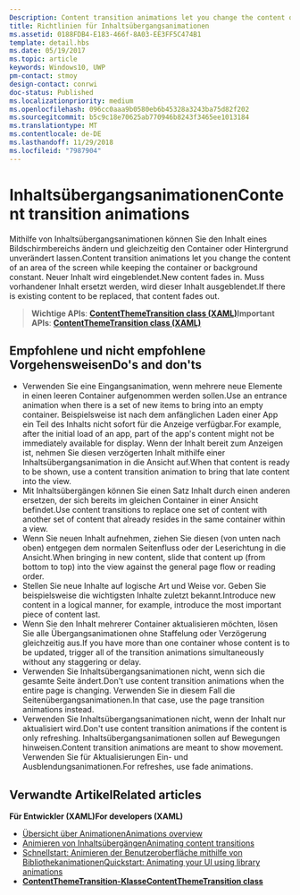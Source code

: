 ```yaml
---
Description: Content transition animations let you change the content of an area of the screen while keeping the container or background constant. New content fades in. If there is existing content to be replaced, that content fades out.
title: Richtlinien für Inhaltsübergangsanimationen
ms.assetid: 0188FDB4-E183-466f-8A03-EE3FF5C474B1
template: detail.hbs
ms.date: 05/19/2017
ms.topic: article
keywords: Windows10, UWP
pm-contact: stmoy
design-contact: conrwi
doc-status: Published
ms.localizationpriority: medium
ms.openlocfilehash: 096cc0aaa9b0580eb6b45328a3243ba75d82f202
ms.sourcegitcommit: b5c9c18e70625ab770946b8243f3465ee1013184
ms.translationtype: MT
ms.contentlocale: de-DE
ms.lasthandoff: 11/29/2018
ms.locfileid: "7987904"
---
```

# <a name="content-transition-animations"></a><span data-ttu-id="18213-103">Inhaltsübergangsanimationen</span><span class="sxs-lookup"><span data-stu-id="18213-103">Content transition animations</span></span>



<span data-ttu-id="18213-104">Mithilfe von Inhaltsübergangsanimationen können Sie den Inhalt eines Bildschirmbereichs ändern und gleichzeitig den Container oder Hintergrund unverändert lassen.</span><span class="sxs-lookup"><span data-stu-id="18213-104">Content transition animations let you change the content of an area of the screen while keeping the container or background constant.</span></span> <span data-ttu-id="18213-105">Neuer Inhalt wird eingeblendet.</span><span class="sxs-lookup"><span data-stu-id="18213-105">New content fades in.</span></span> <span data-ttu-id="18213-106">Muss vorhandener Inhalt ersetzt werden, wird dieser Inhalt ausgeblendet.</span><span class="sxs-lookup"><span data-stu-id="18213-106">If there is existing content to be replaced, that content fades out.</span></span>

> <span data-ttu-id="18213-107">**Wichtige APIs**: [**ContentThemeTransition class (XAML)**](https://msdn.microsoft.com/library/windows/apps/br243104)</span><span class="sxs-lookup"><span data-stu-id="18213-107">**Important APIs**: [**ContentThemeTransition class (XAML)**](https://msdn.microsoft.com/library/windows/apps/br243104)</span></span>

## <a name="dos-and-donts"></a><span data-ttu-id="18213-108">Empfohlene und nicht empfohlene Vorgehensweisen</span><span class="sxs-lookup"><span data-stu-id="18213-108">Do's and don'ts</span></span>


-   <span data-ttu-id="18213-109">Verwenden Sie eine Eingangsanimation, wenn mehrere neue Elemente in einen leeren Container aufgenommen werden sollen.</span><span class="sxs-lookup"><span data-stu-id="18213-109">Use an entrance animation when there is a set of new items to bring into an empty container.</span></span> <span data-ttu-id="18213-110">Beispielsweise ist nach dem anfänglichen Laden einer App ein Teil des Inhalts nicht sofort für die Anzeige verfügbar.</span><span class="sxs-lookup"><span data-stu-id="18213-110">For example, after the initial load of an app, part of the app's content might not be immediately available for display.</span></span> <span data-ttu-id="18213-111">Wenn der Inhalt bereit zum Anzeigen ist, nehmen Sie diesen verzögerten Inhalt mithilfe einer Inhaltsübergangsanimation in die Ansicht auf.</span><span class="sxs-lookup"><span data-stu-id="18213-111">When that content is ready to be shown, use a content transition animation to bring that late content into the view.</span></span>
-   <span data-ttu-id="18213-112">Mit Inhaltsübergängen können Sie einen Satz Inhalt durch einen anderen ersetzen, der sich bereits im gleichen Container in einer Ansicht befindet.</span><span class="sxs-lookup"><span data-stu-id="18213-112">Use content transitions to replace one set of content with another set of content that already resides in the same container within a view.</span></span>
-   <span data-ttu-id="18213-113">Wenn Sie neuen Inhalt aufnehmen, ziehen Sie diesen (von unten nach oben) entgegen dem normalen Seitenfluss oder der Leserichtung in die Ansicht.</span><span class="sxs-lookup"><span data-stu-id="18213-113">When bringing in new content, slide that content up (from bottom to top) into the view against the general page flow or reading order.</span></span>
-   <span data-ttu-id="18213-114">Stellen Sie neue Inhalte auf logische Art und Weise vor. Geben Sie beispielsweise die wichtigsten Inhalte zuletzt bekannt.</span><span class="sxs-lookup"><span data-stu-id="18213-114">Introduce new content in a logical manner, for example, introduce the most important piece of content last.</span></span>
-   <span data-ttu-id="18213-115">Wenn Sie den Inhalt mehrerer Container aktualisieren möchten, lösen Sie alle Übergangsanimationen ohne Staffelung oder Verzögerung gleichzeitig aus.</span><span class="sxs-lookup"><span data-stu-id="18213-115">If you have more than one container whose content is to be updated, trigger all of the transition animations simultaneously without any staggering or delay.</span></span>
-   <span data-ttu-id="18213-116">Verwenden Sie Inhaltsübergangsanimationen nicht, wenn sich die gesamte Seite ändert.</span><span class="sxs-lookup"><span data-stu-id="18213-116">Don't use content transition animations when the entire page is changing.</span></span> <span data-ttu-id="18213-117">Verwenden Sie in diesem Fall die Seitenübergangsanimationen.</span><span class="sxs-lookup"><span data-stu-id="18213-117">In that case, use the page transition animations instead.</span></span>
-   <span data-ttu-id="18213-118">Verwenden Sie Inhaltsübergangsanimationen nicht, wenn der Inhalt nur aktualisiert wird.</span><span class="sxs-lookup"><span data-stu-id="18213-118">Don't use content transition animations if the content is only refreshing.</span></span> <span data-ttu-id="18213-119">Inhaltsübergangsanimationen sollen auf Bewegungen hinweisen.</span><span class="sxs-lookup"><span data-stu-id="18213-119">Content transition animations are meant to show movement.</span></span> <span data-ttu-id="18213-120">Verwenden Sie für Aktualisierungen Ein- und Ausblendungsanimationen.</span><span class="sxs-lookup"><span data-stu-id="18213-120">For refreshes, use fade animations.</span></span>



## <a name="related-articles"></a><span data-ttu-id="18213-121">Verwandte Artikel</span><span class="sxs-lookup"><span data-stu-id="18213-121">Related articles</span></span>

**<span data-ttu-id="18213-122">Für Entwickler (XAML)</span><span class="sxs-lookup"><span data-stu-id="18213-122">For developers (XAML)</span></span>**
* [<span data-ttu-id="18213-123">Übersicht über Animationen</span><span class="sxs-lookup"><span data-stu-id="18213-123">Animations overview</span></span>](https://msdn.microsoft.com/library/windows/apps/mt187350)
* [<span data-ttu-id="18213-124">Animieren von Inhaltsübergängen</span><span class="sxs-lookup"><span data-stu-id="18213-124">Animating content transitions</span></span>](https://msdn.microsoft.com/library/windows/apps/xaml/jj649426)
* [<span data-ttu-id="18213-125">Schnellstart: Animieren der Benutzeroberfläche mithilfe von Bibliothekanimationen</span><span class="sxs-lookup"><span data-stu-id="18213-125">Quickstart: Animating your UI using library animations</span></span>](https://msdn.microsoft.com/library/windows/apps/xaml/hh452703)
* [**<span data-ttu-id="18213-126">ContentThemeTransition-Klasse</span><span class="sxs-lookup"><span data-stu-id="18213-126">ContentThemeTransition class</span></span>**](https://msdn.microsoft.com/library/windows/apps/br243104)

 

 




